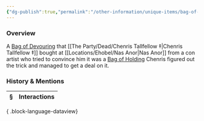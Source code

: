 ```yaml
---
{"dg-publish":true,"permalink":"/other-information/unique-items/bag-of-devouring/","updated":"2025-06-13T19:08:49.814+01:00"}
---
```


### Overview
A [Bag of Devouring](https://www.dndbeyond.com/magic-items/4580-bag-of-devouring) that [[The Party/Dead/Chenris Tallfellow ‡\|Chenris Tallfellow ‡]] bought at [[Locations/Ehobel/Nas Anor\|Nas Anor]] from a con artist who tried to convince him it was a [Bag of Holding](https://www.dndbeyond.com/magic-items/4581-bag-of-holding) Chenris figured out the trick and managed to get a deal on it.

### History & Mentions
| § | Interactions |
| - | ------------ |

{ .block-language-dataview}